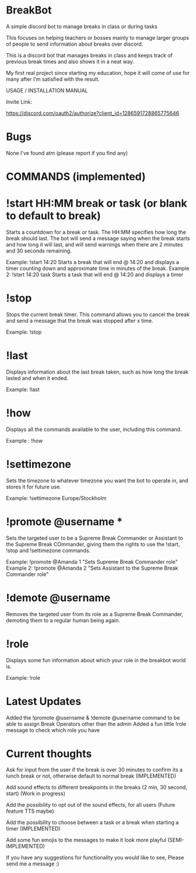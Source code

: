 # BreakBot #

A simple discord bot to manage breaks in class or during tasks

This focuses on helping teachers or bosses mainly to manage larger groups of people to send information about breaks over discord.

This is a discord bot that manages breaks in class and keeps track of previous break times and also shows it in a neat way.

My first real project since starting my education, hope it will come of use for many after I'm satisfied with the result.

USAGE / INSTALLATION MANUAL

Invite Link:

https://discord.com/oauth2/authorize?client_id=1286591728865775646

# Bugs

None I've found atm (please report if you find any)

# COMMANDS (implemented)

# !start HH:MM break or task (or blank to default to break)

Starts a countdown for a break or task. The HH:MM specifies how long the break should last.
The bot will send a message saying when the break starts and how long it will last, and will send warnings when there are 2 minutes and 30 seconds remaining.

Example: !start 14:20 Starts a break that will end @ 14:20 and displays a timer counting down and approximate time in minutes of the break.
Example 2: !start 14:20 task Starts a task that will end @ 14:20 and displays a timer

# !stop

Stops the current break timer.
This command allows you to cancel the break and send a message that the break was stopped after x time.

Example: !stop

# !last

Displays information about the last break taken, such as how long the break lasted and when it ended.

Example: !last

# !how

Displays all the commands available to the user, including this command.

Example : !how

# !settimezone

Sets the timezone to whatever timezone you want the bot to operate in, and stores it for future use.

Example: !settimezone Europe/Stockholm

# !promote @username *

Sets the targeted user to be a Supreme Break Commander or Assistant to the Supreme Break COmmander, giving them the rights to use the !start, !stop and !settimezone commands.

Example: !promote @Amanda 1
"Sets Supreme Break Commander role"
Example 2: !promote @Amanda 2
"Sets Assistant to the Supreme Break Commander role"

# !demote @username

Removes the targeted user from its role as a Supreme Break Commander, demoting them to a regular human being again.

# !role

Displays some fun information about which your role in the breakbot world is.

Example: !role

# Latest Updates

Added the !promote @username & !demote @username command to be able to assign Break Operators other than the admin
Added a fun little !role message to check which role you have

# Current thoughts

Ask for input from the user if the break is over 30 minutes to confirm its a lunch break or not, otherwise default to normal break (IMPLEMENTED)

Add sound effects to different breakpoints in the breaks (2 min, 30 second, start) (Work in progress)

Add the possibility to opt out of the sound effects, for all users (Future feature TTS maybe)

Add the possibility to choose between a task or a break when starting a timer (IMPLEMENTED)

Add some fun emojis to the messages to make it look more playful (SEMI-IMPLEMENTED)

If you have any suggestions for functionality you would like to see, Please send me a message :)